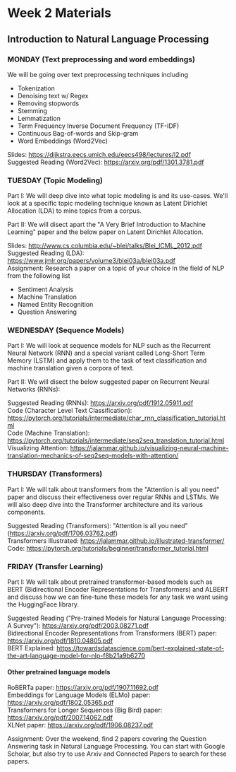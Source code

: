 # Week 2 Materials
## Introduction to Natural Language Processing
### MONDAY (Text preprocessing and word embeddings)
We will be going over text preprocessing techniques including 
- Tokenization
- Denoising text w/ Regex
- Removing stopwords
- Stemming
- Lemmatization
- Term Frequency Inverse Document Frequency (TF-IDF)
- Continuous Bag-of-words and Skip-gram
- Word Embeddings (Word2Vec)

Slides: https://dijkstra.eecs.umich.edu/eecs498/lectures/l2.pdf <br>
Suggested Reading (Word2Vec): https://arxiv.org/pdf/1301.3781.pdf


### TUESDAY (Topic Modeling)
Part I: We will deep dive into what topic modeling is and its use-cases. We'll look at a specific topic modeling technique known as Latent Dirichlet Allocation (LDA) to mine topics from a corpus.

Part II: We will disect apart the "A Very Brief Introduction to Machine Learning" paper and the below paper on Latent Dirichlet Allocation.

Slides: http://www.cs.columbia.edu/~blei/talks/Blei_ICML_2012.pdf <br>
Suggested Reading (LDA): https://www.jmlr.org/papers/volume3/blei03a/blei03a.pdf <br>
Assignment: Research a paper on a topic of your choice in the field of NLP from the following list
- Sentiment Analysis
- Machine Translation
- Named Entity Recognition
- Question Answering


### WEDNESDAY (Sequence Models)
Part I: We will look at sequence models for NLP such as the Recurrent Neural Network (RNN) and a special variant called Long-Short Term Memory (LSTM) and apply them
to the task of text classification and machine translation given a corpora of text.

Part II: We will disect the below suggested paper on Recurrent Neural Networks (RNNs):

Suggested Reading (RNNs): https://arxiv.org/pdf/1912.05911.pdf <br>
Code (Character Level Text Classification): https://pytorch.org/tutorials/intermediate/char_rnn_classification_tutorial.html <br>
Code (Machine Translation): https://pytorch.org/tutorials/intermediate/seq2seq_translation_tutorial.html <br>
Visualizing Attention: https://jalammar.github.io/visualizing-neural-machine-translation-mechanics-of-seq2seq-models-with-attention/

### THURSDAY (Transformers)

Part I: We will talk about transformers from the "Attention is all you need" paper and discuss their effectiveness over regular RNNs and LSTMs. We will also deep dive into the Transformer architecture and its various components.

Suggested Reading (Transformers): "Attention is all you need" (https://arxiv.org/pdf/1706.03762.pdf) <br>
Transformers Illustrated: https://jalammar.github.io/illustrated-transformer/ <br>
Code: https://pytorch.org/tutorials/beginner/transformer_tutorial.html <br>

### FRIDAY (Transfer Learning)

Part I: We will talk about pretrained transformer-based models such as BERT (Bidirectional Encoder Representations for Transformers) and ALBERT and discuss how we can fine-tune these models for any task we want using the HuggingFace library.

Suggested Reading ("Pre-trained Models for Natural Language Processing: A Survey"): https://arxiv.org/pdf/2003.08271.pdf <br>
Bidirectional Encoder Representations from Transformers (BERT) paper: https://arxiv.org/pdf/1810.04805.pdf <br>
BERT Explained: https://towardsdatascience.com/bert-explained-state-of-the-art-language-model-for-nlp-f8b21a9b6270 <br>

#### Other pretrained language models
RoBERTa paper: https://arxiv.org/pdf/1907.11692.pdf <br>
Embeddings for Language Models (ELMo) paper: https://arxiv.org/pdf/1802.05365.pdf <br>
Transformers for Longer Sequences (Big Bird) paper: https://arxiv.org/pdf/2007.14062.pdf <br>
XLNet paper: https://arxiv.org/pdf/1906.08237.pdf 


Assignment: Over the weekend, find 2 papers covering the Question Answering task in Natural Language Processing. You can start with Google Scholar, but
also try to use Arxiv and Connected Papers to search for these papers.
